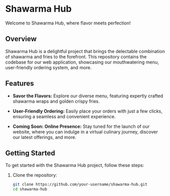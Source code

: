 # Shawarma Hub

Welcome to Shawarma Hub, where flavor meets perfection!

## Overview

Shawarma Hub is a delightful project that brings the delectable combination of shawarma and fries to the forefront. This repository contains the codebase for our web application, showcasing our mouthwatering menu, user-friendly ordering system, and more.

## Features

- **Savor the Flavors:** Explore our diverse menu, featuring expertly crafted shawarma wraps and golden crispy fries.

- **User-Friendly Ordering:** Easily place your orders with just a few clicks, ensuring a seamless and convenient experience.

- **Coming Soon: Online Presence:** Stay tuned for the launch of our website, where you can indulge in a virtual culinary journey, discover our latest offerings, and more.

## Getting Started

To get started with the Shawarma Hub project, follow these steps:

1. Clone the repository:

   ```bash
   git clone https://github.com/your-username/shawarma-hub.git
   cd shawarma-hub
